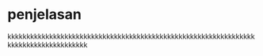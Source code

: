 # penjelasan
kkkkkkkkkkkkkkkkkkkkkkkkkkkkkkkkkkkkkkkkkkkkkkkkkkkkkkkkkkkkkkkkkkkkkkkkkkkkkkkkkkkkkk
